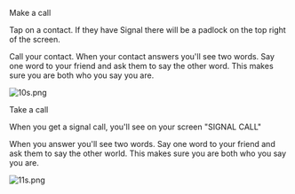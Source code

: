 
Make a call

Tap on a contact. If they have Signal there will be a padlock on the top right of the screen.

Call your contact. 
When your contact answers you&#39;ll see two words.
Say one word to your friend and ask them to say the other word. 
This makes sure you are both who you say you are.

![10s.png]({{site.baseurl}}/media/10s.png)

Take a call

When you get a signal call, you&#39;ll see on your screen &quot;SIGNAL CALL&quot;

When you answer you&#39;ll see two words. 
Say one word to your friend and ask them to say the other world. 
This makes sure you are both who you say you are.

![11s.png]({{site.baseurl}}/media/11s.png)


